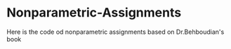 # Nonparametric-Assignments
Here is the code od nonparametric assignments based on Dr.Behboudian's book 
